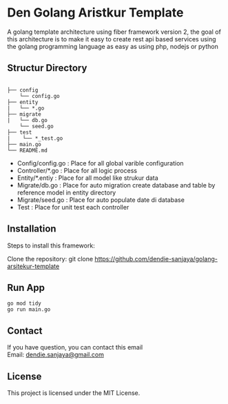 # Den Golang Aristkur Template 

A golang template architecture using fiber framework version 2, the goal of this architecture is to make it easy to create rest api based services using the golang programming language as easy as using php, nodejs or python

## Structur Directory
<pre><code>
├── config
    └── config.go
├── entity
|   └── *.go
├── migrate
|   └── db.go
    └── seed.go
├── test
|    └── *_test.go
├── main.go
└── README.md
</code></pre>

- Config/config.go  : Place for all global varible configuration 
- Controller/*.go   : Place for all logic process
- Entity/*.entiy    : Place for all model like strukur data
- Migrate/db.go     : Place for auto migration create database and table by reference model  in entity directory
- Migrate/seed.go   : Place for auto populate date di database
- Test              : Place for unit test each controller 

## Installation

Steps to install this framework:

Clone the repository:
   git clone https://github.com/dendie-sanjaya/golang-arsitekur-template

## Run App
<pre><code>go mod tidy
go run main.go  
</code></pre>   

## Contact

If you have question, you can contact this email   
Email: dendie.sanjaya@gmail.com

## License

This project is licensed under the MIT License.
